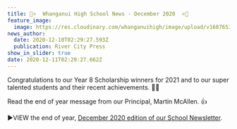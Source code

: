 ```yaml
---
title: 🎄⭐️  Whanganui High School News - December 2020  ⭐️🎄
feature_image:
  image: https://res.cloudinary.com/whanganuihigh/image/upload/v1607653788/News/GREEN_WHS_HEADER_december.jpg
news_author:
  date: 2020-12-10T02:29:27.593Z
  publication: River City Press
show_in_slider: true
date: 2020-12-11T02:29:27.662Z
---
```

Congratulations to our Year 8 Scholarship winners for 2021 and to our super talented students and their recent achievements. 👏👏  

Read the end of year message from our Principal, Martin McAllen. 👍

▶️VIEW the end of year, [December 2020 edition of our School Newsletter](https://res.cloudinary.com/whanganuihigh/image/upload/v1607646006/newsletters/DECEMBER_2020_rivercity_press_new_web3.pdf).